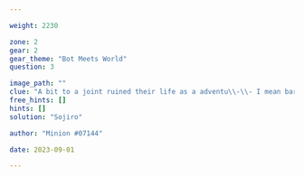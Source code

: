 ```yaml
---

weight: 2230

zone: 2
gear: 2
gear_theme: "Bot Meets World"
question: 3

image_path: ""
clue: "A bit to a joint ruined their life as a adventu\\-\\- I mean bartender."
free_hints: []
hints: []
solution: "Sojiro"

author: "Minion #07144"

date: 2023-09-01

---
```


